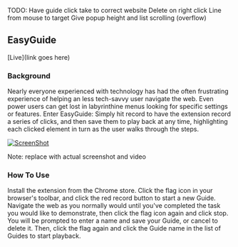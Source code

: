 TODO:
Have guide click take to correct website
Delete on right click
Line from mouse to target
Give popup height and list scrolling (overflow)

## EasyGuide

[Live](link goes here)

### Background

Nearly everyone experienced with technology has had the often frustrating experience of helping an less tech-savvy user navigate the web. Even power users can get lost in labyrinthine menus looking for specific settings or features. Enter EasyGuide: Simply hit record to have the extension record a series of clicks, and then save them to play back at any time, highlighting each clicked element in turn as the user walks through the steps.

[![ScreenShot](https://raw.github.com/GabLeRoux/WebMole/master/ressources/WebMole_Youtube_Video.png)](http://youtu.be/vt5fpE0bzSY)

Note: replace with actual screenshot and video


### How To Use

Install the extension from the Chrome store. Click the flag icon in your browser's toolbar, and click the red record button to start a new Guide. Navigate the web as you normally would until you've completed the task you would like to demonstrate, then click the flag icon again and click stop. You will be prompted to enter a name and save your Guide, or cancel to delete it. Then, click the flag again and click the Guide name in the list of Guides to start playback.
